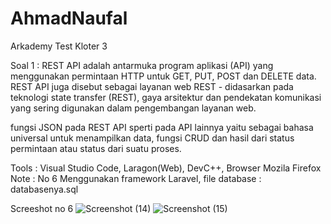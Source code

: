 # AhmadNaufal
Arkademy Test Kloter 3

Soal 1 : REST API adalah antarmuka program aplikasi (API) yang menggunakan permintaan HTTP untuk GET, PUT, POST dan DELETE data.
REST API juga disebut sebagai layanan web REST - didasarkan pada teknologi state transfer (REST), gaya arsitektur dan pendekatan komunikasi yang sering digunakan dalam pengembangan layanan web.

fungsi JSON pada REST API sperti pada API lainnya yaitu sebagai bahasa universal untuk menampilkan data, fungsi CRUD dan hasil dari status permintaan atau status dari suatu proses.


Tools : Visual Studio Code, Laragon(Web), DevC++, Browser Mozila Firefox
Note : No 6 Menggunakan framework Laravel, file database : databasenya.sql

Screeshot no 6 ![Screenshot (14)](https://user-images.githubusercontent.com/48172919/57569231-19119600-741c-11e9-8f91-9a3401cdc39d.png)
![Screenshot (15)](https://user-images.githubusercontent.com/48172919/57569232-19aa2c80-741c-11e9-87c1-fff226493a2d.png)
